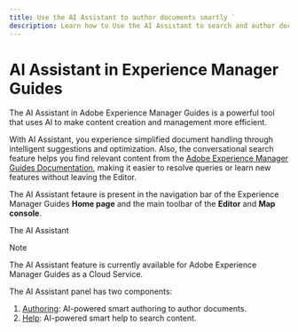 ```yaml
---
title: Use the AI Assistant to author documents smartly `
description: Learn how to Use the AI Assistant to search and author documents smartly in Adobe Experience Manager Guides.
---
```

# AI Assistant in Experience Manager Guides 

The AI Assistant in Adobe Experience Manager Guides is a powerful tool that uses AI to make content creation and management more efficient. 

With AI Assistant, you experience simplified document handling through intelligent suggestions and optimization. Also, the conversational search feature helps you find relevant content from the [Adobe Experience Manager Guides Documentation](https://experienceleague.adobe.com/en/docs/experience-manager-guides/using/overview), making it easier to resolve queries or learn new features without leaving the Editor. 

The AI Assistant fetaure is present in the navigation bar of the Experience Manager Guides **Home page** and the main toolbar of the **Editor** and **Map console**. 

The AI Assistant

>[!NOTE]
>
> The AI Assistant feature is currently available for Adobe Experience Manager Guides as a Cloud Service. 

The AI Assistant panel has two components:

1. [Authoring](./ai-assistant-right-panel.md): AI-powered smart authoring to author documents.
2. [Help](./ai-based-smart-help.md): AI-powered smart help to search content.




